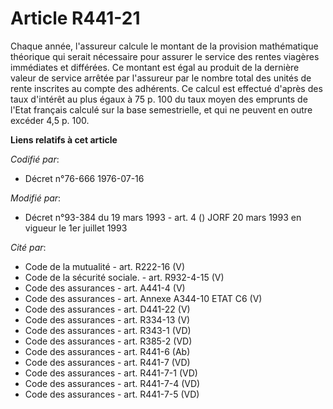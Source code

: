 # Article R441-21

Chaque année, l'assureur calcule le montant de la provision mathématique théorique qui serait nécessaire pour assurer le
service des rentes viagères immédiates et différées. Ce montant est égal au produit de la dernière valeur de service arrêtée
par l'assureur par le nombre total des unités de rente inscrites au compte des adhérents. Ce calcul est effectué d'après des
taux d'intérêt au plus égaux à 75 p. 100 du taux moyen des emprunts de l'Etat français calculé sur la base semestrielle, et
qui ne peuvent en outre excéder 4,5 p. 100.

**Liens relatifs à cet article**

_Codifié par_:

  - Décret n°76-666 1976-07-16

_Modifié par_:

  - Décret n°93-384 du 19 mars 1993 - art. 4 () JORF 20 mars 1993 en vigueur le 1er juillet 1993

_Cité par_:

  - Code de la mutualité - art. R222-16 (V)
  - Code de la sécurité sociale. - art. R932-4-15 (V)
  - Code des assurances - art. A441-4 (V)
  - Code des assurances - art. Annexe A344-10 ETAT C6 (V)
  - Code des assurances - art. D441-22 (V)
  - Code des assurances - art. R334-13 (V)
  - Code des assurances - art. R343-1 (VD)
  - Code des assurances - art. R385-2 (VD)
  - Code des assurances - art. R441-6 (Ab)
  - Code des assurances - art. R441-7 (VD)
  - Code des assurances - art. R441-7-1 (VD)
  - Code des assurances - art. R441-7-4 (VD)
  - Code des assurances - art. R441-7-5 (VD)
